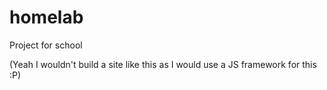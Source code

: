 # homelab
Project for school

(Yeah I wouldn't build a site like this as I would use a JS framework for this :P)
